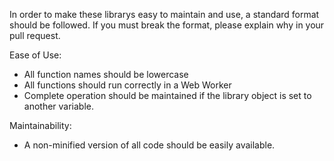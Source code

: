 In order to make these librarys easy to maintain and use, a standard format should be followed. If you must break the format, please explain why in your pull request.

Ease of Use:
- All function names should be lowercase
- All functions should run correctly in a Web Worker
- Complete operation should be maintained if the library object is set to another variable.

Maintainability:
- A non-minified version of all code should be easily available.
